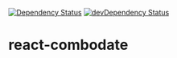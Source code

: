 [![Dependency Status](https://david-dm.org/react-combodate.svg?style=flat)](https://david-dm.org/fourq/react-combodate)
[![devDependency Status](https://david-dm.org/fourq/react-combodate/dev-status.svg?style=flat)](https://david-dm.org/fourq/react-combodate#info=devDependencies)

# react-combodate
